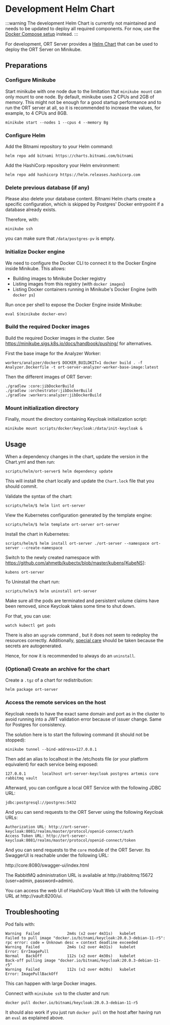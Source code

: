 # Development Helm Chart

:::warning
The development Helm Chart is currently not maintained and needs to be updated to deploy all required components.
For now, use the [Docker Compose setup](../getting-started/docker-compose.md) instead.
:::

For development, ORT Server provides a [Helm Chart](https://github.com/eclipse-apoapsis/ort-server/tree/main/scripts/helm/ort-server) that can be used to deploy the ORT Server on Minikube.

## Preparations

### Configure Minikube

Start minikube with one node due to the limitation that `minikube mount` can only mount to one node.
By default, minikube uses 2 CPUs and 2GB of memory.
This might not be enough for a good startup performance and to run the ORT server at all, so it is recommended to increase the values, for example, to 4 CPUs and 8GB.

```shell
minikube start --nodes 1 --cpus 4 --memory 8g
```

### Configure Helm

Add the Bitnami repository to your Helm command:

```shell
helm repo add bitnami https://charts.bitnami.com/bitnami
```

Add the HashiCorp repository your Helm environment:

```shell
helm repo add hashicorp https://helm.releases.hashicorp.com
```

### Delete previous database (if any)

Please also delete your database content.
Bitnami Helm charts create a specific configuration, which is skipped by Postgres' Docker entrypoint if a database already exists.

Therefore, with:

```shell
minikube ssh
```

you can make sure that `/data/postgres-pv` is empty.

### Initialize Docker engine

We need to configure the Docker CLI to connect it to the Docker Engine inside Minikube. This allows:

- Building images to Minikube Docker registry
- Listing images from this registry (with `docker images`)
- Listing Docker containers running in Minikube's Docker Engine (with `docker ps`)

Run once per shell to expose the Docker Engine inside Minikube:

```shell
eval $(minikube docker-env)
```

### Build the required Docker images

Build the required Docker images in the cluster.
See https://minikube.sigs.k8s.io/docs/handbook/pushing/ for alternatives.

First the base image for the Analyzer Worker:

```shell
workers/analyzer/docker$ DOCKER_BUILDKIT=1 docker build . -f Analyzer.Dockerfile -t ort-server-analyzer-worker-base-image:latest
```

Then the different images of ORT Server:

```shell
./gradlew :core:jibDockerBuild
./gradlew :orchestrator:jibDockerBuild
./gradlew :workers:analyzer:jibDockerBuild
```

### Mount initialization directory

Finally, mount the directory containing Keycloak initialization script:

```shell
minikube mount scripts/docker/keycloak:/data/init-keycloak &
```

## Usage

When a dependency changes in the chart, update the version in the Chart.yml and then run:

```shell
scripts/helm/ort-server$ helm dependency update
```

This will install the chart locally and update the `Chart.lock` file that you should commit.

Validate the syntax of the chart:

```shell
scripts/helm/$ helm lint ort-server
```

View the Kubernetes configuration generated by the template engine:

```shell
scripts/helm/$ helm template ort-server ort-server
```

Install the chart in Kubernetes:

```shell
scripts/helm/$ helm install ort-server ./ort-server --namespace ort-server --create-namespace
```

Switch to the newly created namespace with https://github.com/ahmetb/kubectx/blob/master/kubens[KubeNS]:

```shell
kubens ort-server
```

To Uninstall the chart run:

```shell
scripts/helm/$ helm uninstall ort-server
```

Make sure all the pods are terminated and persistent volume claims have been removed, since Keycloak takes some time to shut down.

For that, you can use:

```shell
watch kubectl get pods
```

There is also an `upgrade` command , but it does not seem to redeploy the resources correctly.
Additionally, [special care](https://docs.bitnami.com/kubernetes/infrastructure/postgresql/administration/upgrade/) should be taken because the secrets are autogenerated.

Hence, for now it is recommended to always do an `uninstall`.

### (Optional) Create an archive for the chart

Create a `.tgz` of a chart for redistribution:

```shell
helm package ort-server
```

### Access the remote services on the host

Keycloak needs to have the exact same domain and port as in the cluster to avoid running into a JWT validation error because of issuer change.
Same for Postgres for consistency.

The solution here is to start the following command (it should not be stopped):

```shell
minikube tunnel --bind-address=127.0.0.1
```

Then add an alias to localhost in the /etc/hosts file (or your platform equivalent) for each service being exposed:

    127.0.0.1       localhost ort-server-keycloak postgres artemis core rabbitmq vault

Afterward, you can configure a local ORT Service with the following JDBC URL:

    jdbc:postgresql://postgres:5432

And you can send requests to the ORT Server using the following Keycloak URLs:

    Authorization URL: http://ort-server-keycloak:8081/realms/master/protocol/openid-connect/auth
    Access Token URL: http://ort-server-keycloak:8081/realms/master/protocol/openid-connect/token

And you can send requests to the `core` module of the ORT Server.
Its SwaggerUI is reachable under the following URL:

http://core:8080/swagger-ui/index.html

The RabbitMQ administration URL is available at http://rabbitmq:15672 (user=admin, password=admin).

You can access the web UI of HashiCorp Vault Web UI with the following URL at http://vault:8200/ui.

## Troubleshooting

Pod fails with:

    Warning  Failed            2m4s (x2 over 4m31s)   kubelet            Failed to pull image "docker.io/bitnami/keycloak:20.0.3-debian-11-r5": rpc error: code = Unknown desc = context deadline exceeded
    Warning  Failed            2m4s (x2 over 4m31s)   kubelet            Error: ErrImagePull
    Normal   BackOff           112s (x2 over 4m30s)   kubelet            Back-off pulling image "docker.io/bitnami/keycloak:20.0.3-debian-11-r5"
    Warning  Failed            112s (x2 over 4m30s)   kubelet            Error: ImagePullBackOff

This can happen with large Docker images.

Connect with `minikube ssh` to the cluster and run:

```shell
docker pull docker.io/bitnami/keycloak:20.0.3-debian-11-r5
```

It should also work if you just run `docker pull` on the host after having run an `eval` as explained above.
